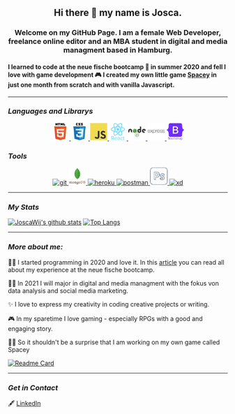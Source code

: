 ## <p align="center"> Hi there 👋 my name is Josca. </p>

### <p align="center"> Welcome on my GitHub Page. I am a female Web Developer, freelance online editor and an MBA student in digital and media managment based in Hamburg.</p>

#### I learned to code at the **neue fische bootcamp** 🐠 in summer 2020 and fell I love with game development 🎮 I created **my own little game [Spacey](https://github.com/JoscaWij/Spacey)** in just one month from scratch and with vanilla Javascript.

---

### _Languages and Librarys_

<p align="center"> 
<a href="https://www.w3.org/html/" target="_blank"> <img src="https://raw.githubusercontent.com/devicons/devicon/master/icons/html5/html5-original-wordmark.svg" alt="html5" width="40" height="40"/> </a> 
<a href="https://www.w3schools.com/css/" target="_blank"> <img src="https://raw.githubusercontent.com/devicons/devicon/master/icons/css3/css3-original-wordmark.svg" alt="css3" width="40" height="40"/> </a>
<a href="https://developer.mozilla.org/en-US/docs/Web/JavaScript" target="_blank"> <img src="https://raw.githubusercontent.com/devicons/devicon/master/icons/javascript/javascript-original.svg" alt="javascript" width="40" height="40"/> </a> 
<a href="https://reactjs.org/" target="_blank"> <img src="https://raw.githubusercontent.com/devicons/devicon/master/icons/react/react-original-wordmark.svg" alt="react" width="40" height="40"/> </a> 
<a href="https://nodejs.org" target="_blank"> <img src="https://raw.githubusercontent.com/devicons/devicon/master/icons/nodejs/nodejs-original-wordmark.svg" alt="nodejs" width="40" height="40"/> </a> 
<a href="https://expressjs.com" target="_blank"> <img src="https://raw.githubusercontent.com/devicons/devicon/master/icons/express/express-original-wordmark.svg" alt="express" width="40" height="40"/> </a> 
<a href="https://getbootstrap.com" target="_blank"> <img src="https://raw.githubusercontent.com/devicons/devicon/master/icons/bootstrap/bootstrap-plain-wordmark.svg" alt="bootstrap" width="40" height="40"/> </a>
</p>

### _Tools_

<p align="center">
<a href="https://git-scm.com/" target="_blank"> <img src="https://www.vectorlogo.zone/logos/git-scm/git-scm-icon.svg" alt="git" width="40" height="40"/> </a> 
<a href="https://www.mongodb.com/" target="_blank"> <img src="https://raw.githubusercontent.com/devicons/devicon/master/icons/mongodb/mongodb-original-wordmark.svg" alt="mongodb" width="40" height="40"/> </a> 
<a href="https://heroku.com" target="_blank"> <img src="https://www.vectorlogo.zone/logos/heroku/heroku-icon.svg" alt="heroku" width="40" height="40"/> </a> 
<a href="https://postman.com" target="_blank"> <img src="https://www.vectorlogo.zone/logos/getpostman/getpostman-icon.svg" alt="postman" width="40" height="40"/> </a> 
<a href="https://www.photoshop.com/en" target="_blank"> <img src="https://raw.githubusercontent.com/devicons/devicon/master/icons/photoshop/photoshop-line.svg" alt="photoshop" width="40" height="40"/> </a> 
<a href="https://www.adobe.com/products/xd.html" target="_blank"> <img src="https://cdn.worldvectorlogo.com/logos/adobe-xd.svg" alt="xd" width="40" height="40"/> </a>
</p>

---

### _My Stats_

[![JoscaWij's github stats](https://github-readme-stats.vercel.app/api?username=joscawij&include_all_commits=true&count_private=true&bg_color=e3e3e3&hide_border=ture&show_icons=true)](https://github.com/anuraghazra/github-readme-stats)
[![Top Langs](https://github-readme-stats-two-silk.vercel.app/api/top-langs/?username=joscawij&theme=graywhite&show_icons=true&bg_color=e3e3e3&hide_border=true&layout=compact)](https://github-readme-stats-two-silk.vercel.app)

---

### _More about me:_

👩‍💻 I started programming in 2020 and love it. In this [article](https://www.neuefische.de/magazin/josca-angelt-sich-als-erste-studentin-der-hamburg-media-school-das-neuefische-codingbootcamp-stipendium) you can read all about my experience at the neue fische bootcamp.

👩‍🎓 In 2021 I will major in digital and media managment with the fokus von data analysis and social media marketing.

✨ I love to express my creativity in coding creative projects or writing.

🎮 In my sparetime I love gaming - especially RPGs with a good and engaging story.

👨‍🚀 So it shouldn't be a surprise that I am working on my own game called Spacey

[![Readme Card](https://github-readme-stats.vercel.app/api/pin/?username=joscawij&repo=Spacey)](https://github.com/JoscaWij/Spacey)

---

### _Get in Contact_

🖋 [LinkedIn](https://www.linkedin.com/in/josca-wijtenburg-457264160/)
